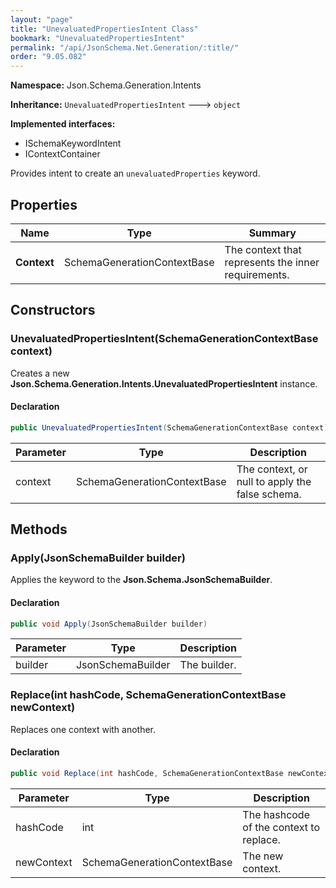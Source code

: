 ```yaml
---
layout: "page"
title: "UnevaluatedPropertiesIntent Class"
bookmark: "UnevaluatedPropertiesIntent"
permalink: "/api/JsonSchema.Net.Generation/:title/"
order: "9.05.082"
---
```

**Namespace:** Json.Schema.Generation.Intents

**Inheritance:**
`UnevaluatedPropertiesIntent`
 🡒 
`object`

**Implemented interfaces:**

- ISchemaKeywordIntent
- IContextContainer

Provides intent to create an `unevaluatedProperties` keyword.

## Properties

| Name | Type | Summary |
|---|---|---|
| **Context** | SchemaGenerationContextBase | The context that represents the inner requirements. |

## Constructors

### UnevaluatedPropertiesIntent(SchemaGenerationContextBase context)

Creates a new **Json.Schema.Generation.Intents.UnevaluatedPropertiesIntent** instance.

#### Declaration

```c#
public UnevaluatedPropertiesIntent(SchemaGenerationContextBase context)
```

| Parameter | Type | Description |
|---|---|---|
| context | SchemaGenerationContextBase | The context, or null to apply the false schema. |


## Methods

### Apply(JsonSchemaBuilder builder)

Applies the keyword to the **Json.Schema.JsonSchemaBuilder**.

#### Declaration

```c#
public void Apply(JsonSchemaBuilder builder)
```

| Parameter | Type | Description |
|---|---|---|
| builder | JsonSchemaBuilder | The builder. |


### Replace(int hashCode, SchemaGenerationContextBase newContext)

Replaces one context with another.

#### Declaration

```c#
public void Replace(int hashCode, SchemaGenerationContextBase newContext)
```

| Parameter | Type | Description |
|---|---|---|
| hashCode | int | The hashcode of the context to replace. |
| newContext | SchemaGenerationContextBase | The new context. |


